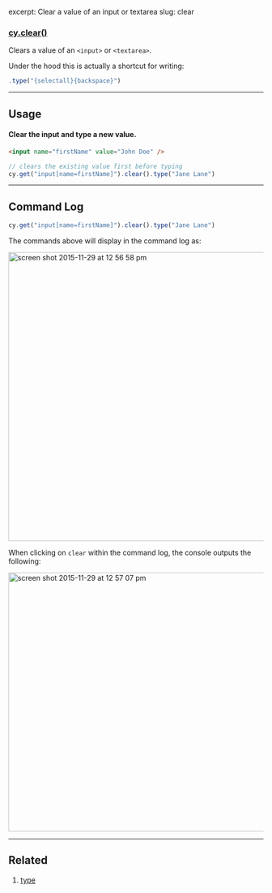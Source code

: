 excerpt: Clear a value of an input or textarea
slug: clear

### [cy.clear()](#usage)

Clears a value of an `<input>` or `<textarea>`.

Under the hood this is actually a shortcut for writing:

```javascript
.type("{selectall}{backspace}")
```

***

## Usage

#### Clear the input and type a new value.

```html
<input name="firstName" value="John Doe" />
```

```javascript
// clears the existing value first before typing
cy.get("input[name=firstName]").clear().type("Jane Lane")
```

***

## Command Log

```javascript
cy.get("input[name=firstName]").clear().type("Jane Lane")
```

The commands above will display in the command log as:

<img width="570" alt="screen shot 2015-11-29 at 12 56 58 pm" src="https://cloud.githubusercontent.com/assets/1271364/11458939/bac1f4dc-9698-11e5-8e20-1ed9405f3d30.png">

When clicking on `clear` within the command log, the console outputs the following:

<img width="511" alt="screen shot 2015-11-29 at 12 57 07 pm" src="https://cloud.githubusercontent.com/assets/1271364/11458940/bdc93a50-9698-11e5-8be7-ef6a0470c3ae.png">

***

## Related
1. [type](http://on.cypress.io/api/type)